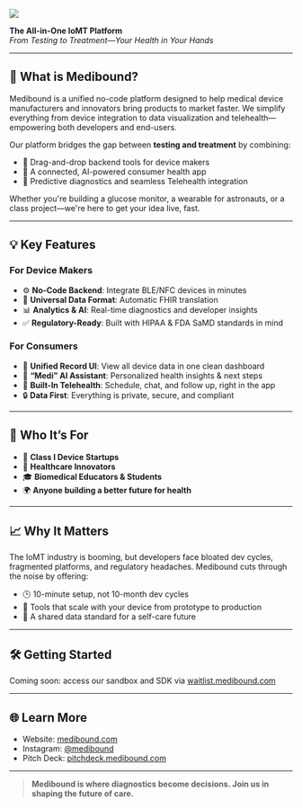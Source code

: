 ![](https://media.licdn.com/dms/image/v2/D4E3DAQH9Hf45nVqWPQ/image-scale_191_1128/image-scale_191_1128/0/1736394310700/medibound_cover?e=1744898400&v=beta&t=Bk-y4Ao6B3O3X6zCENguTBWVmjlJsRbch21k3EsQXNY)

**The All-in-One IoMT Platform**  
_From Testing to Treatment—Your Health in Your Hands_

---

## 🚀 What is Medibound?

Medibound is a unified no-code platform designed to help medical device manufacturers and innovators bring products to market faster. We simplify everything from device integration to data visualization and telehealth—empowering both developers and end-users.

Our platform bridges the gap between **testing and treatment** by combining:
- 🧰 Drag-and-drop backend tools for device makers  
- 📲 A connected, AI-powered consumer health app  
- 🧠 Predictive diagnostics and seamless Telehealth integration

Whether you're building a glucose monitor, a wearable for astronauts, or a class project—we're here to get your idea live, fast.

---

## 💡 Key Features

### For Device Makers
- ⚙️ **No-Code Backend**: Integrate BLE/NFC devices in minutes  
- 🔄 **Universal Data Format**: Automatic FHIR translation  
- 📊 **Analytics & AI**: Real-time diagnostics and developer insights  
- ✅ **Regulatory-Ready**: Built with HIPAA & FDA SaMD standards in mind  

### For Consumers
- 📲 **Unified Record UI**: View all device data in one clean dashboard  
- 🤖 **“Medi” AI Assistant**: Personalized health insights & next steps  
- 💬 **Built-In Telehealth**: Schedule, chat, and follow up, right in the app  
- 🔒 **Data First**: Everything is private, secure, and compliant  

---

## 🎯 Who It’s For

- 🧪 **Class I Device Startups**  
- 🏥 **Healthcare Innovators**  
- 🎓 **Biomedical Educators & Students**  
- 🌍 **Anyone building a better future for health**

---

## 📈 Why It Matters

The IoMT industry is booming, but developers face bloated dev cycles, fragmented platforms, and regulatory headaches. Medibound cuts through the noise by offering:

- 🕒 10-minute setup, not 10-month dev cycles  
- 🔧 Tools that scale with your device from prototype to production  
- 🧬 A shared data standard for a self-care future

---

## 🛠️ Getting Started

Coming soon: access our sandbox and SDK via [waitlist.medibound.com](https://waitlist.medibound.com)

---

## 🌐 Learn More

- Website: [medibound.com](https://medibound.com)  
- Instagram: [@medibound](https://instagram.com/medibound)  
- Pitch Deck: [pitchdeck.medibound.com](https://pitchdeck.medibound.com)  

---

> **Medibound is where diagnostics become decisions. Join us in shaping the future of care.**
